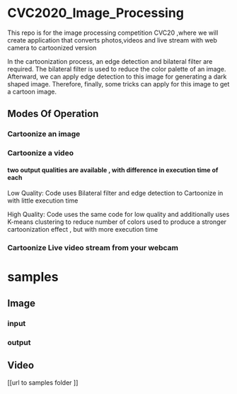 # CVC2020_Image_Processing
This repo is for the image processing competition CVC20 ,where we will create application that converts photos,videos and live stream with web camera to cartoonized version

In the cartoonization process, an edge detection and bilateral filter are required. The bilateral filter is used to reduce the color palette of an image. Afterward, we can apply edge detection to this image for generating a dark shaped image. Therefore, finally, some tricks can apply for this image to get a cartoon image. 

## Modes Of Operation

### Cartoonize an image

### Cartoonize a video 
#### two output qualities are available , with difference in execution time of each
Low Quality: Code uses Bilateral filter and edge detection to Cartoonize in with little execution time


High Quality: Code uses the same code for low quality and additionally uses K-means clustering to reduce number of colors used to produce a stronger cartoonization effect , but with more execution time

### Cartoonize Live video stream from your webcam




# samples

## Image

### input


### output


## Video
[[url to samples folder ]]
